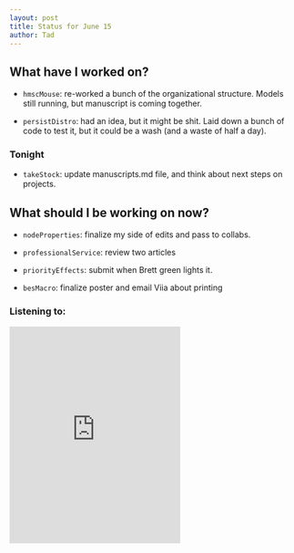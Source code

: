 ```yaml
---
layout: post 
title: Status for June 15 
author: Tad
---
```


## What have I worked on?

* `hmscMouse`: re-worked a bunch of the organizational structure. Models still running, but manuscript is coming together.

* `persistDistro`: had an idea, but it might be shit. Laid down a bunch of code to test it, but it could be a wash (and a waste of half a day). 




### Tonight

* `takeStock`: update manuscripts.md file, and think about next steps on projects. 





## What should I be working on now?

* `nodeProperties`: finalize my side of edits and pass to collabs. 

* `professionalService`: review two articles

* `priorityEffects`: submit when Brett green lights it.

* `besMacro`: finalize poster and email Viia about printing








### Listening to:

<iframe src='https://embed.spotify.com/?uri=spotify%3Atrack%3A7z6pDIQFv510mRKfyEjHR1' width='300' height='380' frameborder='0' allowtransparency='true'></iframe>

<i class='fa fa-code' style='color:pink'></i>
